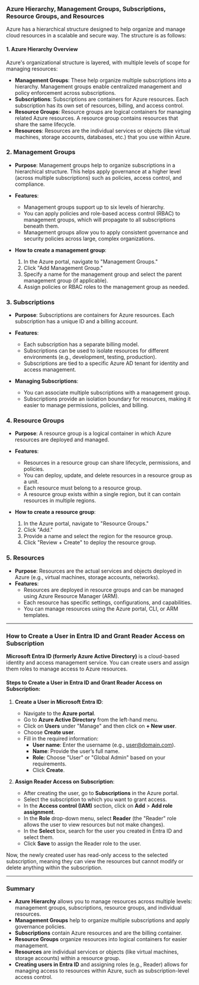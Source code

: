 ### Azure Hierarchy, Management Groups, Subscriptions, Resource Groups, and Resources

Azure has a hierarchical structure designed to help organize and manage cloud resources in a scalable and secure way. The structure is as follows:

#### 1. **Azure Hierarchy Overview**
Azure's organizational structure is layered, with multiple levels of scope for managing resources:

- **Management Groups**: These help organize multiple subscriptions into a hierarchy. Management groups enable centralized management and policy enforcement across subscriptions.
- **Subscriptions**: Subscriptions are containers for Azure resources. Each subscription has its own set of resources, billing, and access control.
- **Resource Groups**: Resource groups are logical containers for managing related Azure resources. A resource group contains resources that share the same lifecycle.
- **Resources**: Resources are the individual services or objects (like virtual machines, storage accounts, databases, etc.) that you use within Azure.

### 2. **Management Groups**
- **Purpose**: Management groups help to organize subscriptions in a hierarchical structure. This helps apply governance at a higher level (across multiple subscriptions) such as policies, access control, and compliance.
- **Features**:
  - Management groups support up to six levels of hierarchy.
  - You can apply policies and role-based access control (RBAC) to management groups, which will propagate to all subscriptions beneath them.
  - Management groups allow you to apply consistent governance and security policies across large, complex organizations.

- **How to create a management group**:
  1. In the Azure portal, navigate to "Management Groups."
  2. Click "Add Management Group."
  3. Specify a name for the management group and select the parent management group (if applicable).
  4. Assign policies or RBAC roles to the management group as needed.

### 3. **Subscriptions**
- **Purpose**: Subscriptions are containers for Azure resources. Each subscription has a unique ID and a billing account.
- **Features**:
  - Each subscription has a separate billing model.
  - Subscriptions can be used to isolate resources for different environments (e.g., development, testing, production).
  - Subscriptions are tied to a specific Azure AD tenant for identity and access management.

- **Managing Subscriptions**:
  - You can associate multiple subscriptions with a management group.
  - Subscriptions provide an isolation boundary for resources, making it easier to manage permissions, policies, and billing.

### 4. **Resource Groups**
- **Purpose**: A resource group is a logical container in which Azure resources are deployed and managed.
- **Features**:
  - Resources in a resource group can share lifecycle, permissions, and policies.
  - You can deploy, update, and delete resources in a resource group as a unit.
  - Each resource must belong to a resource group.
  - A resource group exists within a single region, but it can contain resources in multiple regions.

- **How to create a resource group**:
  1. In the Azure portal, navigate to "Resource Groups."
  2. Click "Add."
  3. Provide a name and select the region for the resource group.
  4. Click "Review + Create" to deploy the resource group.

### 5. **Resources**
- **Purpose**: Resources are the actual services and objects deployed in Azure (e.g., virtual machines, storage accounts, networks).
- **Features**:
  - Resources are deployed in resource groups and can be managed using Azure Resource Manager (ARM).
  - Each resource has specific settings, configurations, and capabilities.
  - You can manage resources using the Azure portal, CLI, or ARM templates.

---

### **How to Create a User in Entra ID and Grant Reader Access on Subscription**

**Microsoft Entra ID (formerly Azure Active Directory)** is a cloud-based identity and access management service. You can create users and assign them roles to manage access to Azure resources.

#### Steps to Create a User in Entra ID and Grant Reader Access on Subscription:

1. **Create a User in Microsoft Entra ID**:
   - Navigate to the **Azure portal**.
   - Go to **Azure Active Directory** from the left-hand menu.
   - Click on **Users** under "Manage" and then click on **+ New user**.
   - Choose **Create user**.
   - Fill in the required information:
     - **User name**: Enter the username (e.g., user@domain.com).
     - **Name**: Provide the user’s full name.
     - **Role**: Choose "User" or "Global Admin" based on your requirements.
     - Click **Create**.

2. **Assign Reader Access on Subscription**:
   - After creating the user, go to **Subscriptions** in the Azure portal.
   - Select the subscription to which you want to grant access.
   - In the **Access control (IAM)** section, click on **Add** > **Add role assignment**.
   - In the **Role** drop-down menu, select **Reader** (the "Reader" role allows the user to view resources but not make changes).
   - In the **Select** box, search for the user you created in Entra ID and select them.
   - Click **Save** to assign the Reader role to the user.

Now, the newly created user has read-only access to the selected subscription, meaning they can view the resources but cannot modify or delete anything within the subscription.

---

### Summary

- **Azure Hierarchy** allows you to manage resources across multiple levels: management groups, subscriptions, resource groups, and individual resources.
- **Management Groups** help to organize multiple subscriptions and apply governance policies.
- **Subscriptions** contain Azure resources and are the billing container.
- **Resource Groups** organize resources into logical containers for easier management.
- **Resources** are individual services or objects (like virtual machines, storage accounts) within a resource group.
- **Creating users in Entra ID** and assigning roles (e.g., Reader) allows for managing access to resources within Azure, such as subscription-level access control.

